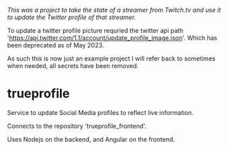 *This was a project to take the state of a streamer from Twitch.tv and use it to update the Twitter profile of that streamer.*

To update a twitter profile picture requried the twitter api path 'https://api.twitter.com/1.1/account/update_profile_image.json'.  Which has been deprecated as of May 2023.

As such this is now just an example project I will refer back to sometimes when needed, all secrets have been removed.

# trueprofile
Service to update Social Media profiles to reflect live information.

Connects to the repository 'trueprofile_frontend'.

Uses Nodejs on the backend, and Angular on the frontend.
